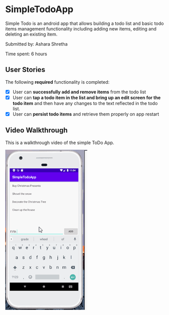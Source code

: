 # SimpleTodoApp

Simple Todo is an android app that allows building a todo list and basic todo items management functionality including adding new items, editing and deleting an existing item.


Submitted by: Ashara Shretha

Time spent: 6 hours
 
## User Stories

The following **required** functionality is completed:

* [x] User can **successfully add and remove items** from the todo list
* [x] User can **tap a todo item in the list and bring up an edit screen for the todo item** and then have any changes to the text reflected in the todo list.
* [x] User can **persist todo items** and retrieve them properly on app restart

## Video Walkthrough
This is a walkthrough video of the simple ToDo App.

<img src='walkthrough.gif' title='Video Walkthrough' width='' alt='Video Walkthrough' />
